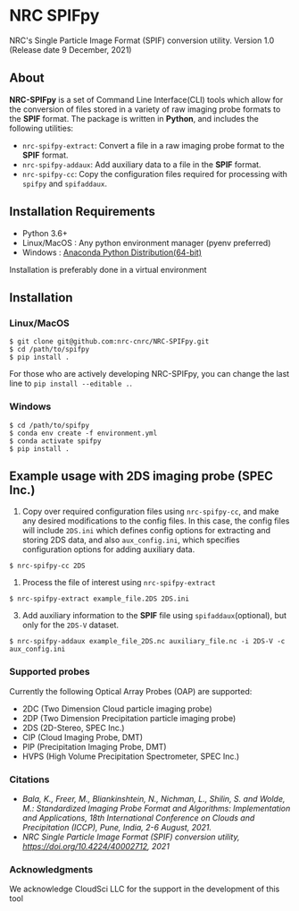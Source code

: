 # NRC SPIFpy

NRC's Single Particle Image Format (SPIF) conversion utility. 
Version 1.0 (Release date 9 December, 2021)

## About

**NRC-SPIFpy** is a set of Command Line Interface(CLI) tools which allow for the conversion of files stored in a 
variety of raw imaging probe formats to the **SPIF** format. The package is written in **Python**, 
and includes the following utilities:

- `nrc-spifpy-extract`: Convert a file in a raw imaging probe format to the **SPIF** format.
- `nrc-spifpy-addaux`: Add auxiliary data to a file in the **SPIF** format.
- `nrc-spifpy-cc`: Copy the configuration files required for processing with `spifpy` and `spifaddaux`.

## Installation Requirements
- Python 3.6+
- Linux/MacOS : Any python environment manager (pyenv preferred)
- Windows : [Anaconda Python Distribution(64-bit)](https://www.anaconda.com/products/individual)

Installation is preferably done in a virtual environment

## Installation

### Linux/MacOS
```
$ git clone git@github.com:nrc-cnrc/NRC-SPIFpy.git
$ cd /path/to/spifpy
$ pip install .
```
For those who are actively developing NRC-SPIFpy, you can change the last line to ```pip install --editable .```. 

### Windows

```
$ cd /path/to/spifpy
$ conda env create -f environment.yml
$ conda activate spifpy
$ pip install .
```

<a name="usage"></a>
## Example usage with 2DS imaging probe (SPEC Inc.)

1. Copy over required configuration files using `nrc-spifpy-cc`, and make any desired modifications to the config files. In this
case, the config files will include `2DS.ini` which defines config options for extracting and storing 2DS data, and
also `aux_config.ini`, which specifies configuration options for adding auxiliary data.

```
$ nrc-spifpy-cc 2DS
```

1. Process the file of interest using `nrc-spifpy-extract`

```
$ nrc-spifpy-extract example_file.2DS 2DS.ini 
```

3. Add auxiliary information to the **SPIF** file using `spifaddaux`(optional), but only for the
`2DS-V` dataset.

```
$ nrc-spifpy-addaux example_file_2DS.nc auxiliary_file.nc -i 2DS-V -c aux_config.ini 
```

<a name="supported-probes"></a>
### Supported probes

Currently the following Optical Array Probes (OAP) are supported:

- 2DC (Two Dimension Cloud particle imaging probe)
- 2DP (Two Dimension Precipitation particle imaging probe)
- 2DS (2D-Stereo, SPEC Inc.)
- CIP (Cloud Imaging Probe, DMT)
- PIP (Precipitation Imaging Probe, DMT)
- HVPS (High Volume Precipitation Spectrometer, SPEC Inc.)

<a name="citation"></a>
### Citations  
- <i>Bala, K., Freer, M., Bliankinshtein, N., Nichman, L., Shilin, S. and Wolde, M.: Standardized Imaging Probe Format and Algorithms: Implementation and Applications, 18th International Conference on Clouds and Precipitation (ICCP), Pune, India, 2-6 August, 2021.</i>
- <i>NRC Single Particle Image Format (SPIF) conversion utility, https://doi.org/10.4224/40002712, 2021</i>

<a name="acknowledgment"></a>
### Acknowledgments
We acknowledge CloudSci LLC for the support in the development of this tool
